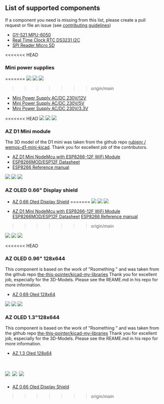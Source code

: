 ## List of supported components

If a component you need is missing from this list, please create a pull request or file an issue (see [contributing guidelines](https://github.com/nkappler/KiCAD-AZDelivery#contributing))

- [GY-521 MPU-6050](https://www.azde.ly/products/gy-521-6-achsen-gyroskop-und-beschleunigungssensor)
- [Real Time Clock RTC DS3231 I2C](https://www.azde.ly/products/ds3231-real-time-clock)
- [SPI Reader Micro SD](https://www.azde.ly/products/copy-of-spi-reader-micro-speicherkartenmodul-fur-arduino)

<<<<<<< HEAD
### Mini power supplies 
=======
![](./assets/ps_mini_symbols.png)
![](./assets/ps_mini_footprint.png)
![](./assets/ps_mini_3dmodel.png)

>>>>>>> origin/main
- [Mini Power Supply AC/DC 230V/12V](https://www.azde.ly/products/220v-zu-12v-mini-netzteil)
- [Mini Power Supply AC/DC 230V/5V](https://www.azde.ly/products/copy-of-220v-zu-5v-mini-netzteil)
- [Mini Power Supply AC/DC 230V/3.3V](https://www.azde.ly/products/220v-zu-3-3v-mini-netzteil)

<<<<<<< HEAD
![](./assets/ps_mini_symbols.png)
![](./assets/ps_mini_footprint.png)
![](./assets/ps_mini_3dmodel.png)

### AZ D1 Mini module

The 3D model of the D1 mini was taken from the github repo [rubienr / wemos-d1-mini-kicad](https://github.com/rubienr/wemos-d1-mini-kicad). Thank you for excellent job of the contributors.

- [AZ D1 Mini NodeMcu with ESP8266-12F WiFi Module](https://www.azde.ly/products/d1-mini)
-  [ESP8266MOD/ESP12F Datasheet](https://docs.ai-thinker.com/_media/esp8266/docs/esp-12f_product_specification.pdf)
  - [ESP8266 Reference manual](https://www.espressif.com/sites/default/files/documentation/esp8266-technical_reference_en.pdf)

![](./assets/d1-mini_symbol.png)
![](./assets/d1-mini_footprint.png)
![](./assets/d1-mini_3dmodel.png)

### AZ OLED 0.66" Display shield

- [AZ 0,66 Oled Display Shield](https://www.azde.ly/products/0-66-oled-display-shield)
=======
![](./assets/d1-mini_symbol.png)
![](./assets/d1-mini_footprint.png)
![](./assets/ps_mini_3dmodel.png)

- [AZ D1 Mini NodeMcu with ESP8266-12F WiFi Module](https://www.azde.ly/products/d1-mini)
  [ESP8266MOD/ESP12F Datasheet](https://docs.ai-thinker.com/_media/esp8266/docs/esp-12f_product_specification.pdf)
  [ESP8266 Reference manual](https://www.espressif.com/sites/default/files/documentation/esp8266-technical_reference_en.pdf)
>>>>>>> origin/main

![](./assets/oled066_symbol.png)
![](./assets/oled066_footprint.png)
![](./assets/oled066_3dmodel.png)

<<<<<<< HEAD
### AZ OLED 0.96" 128x644

This component is based on the work of "Rsomething " and was taken from the github repo [the-this-pointer/kicad-my-libraries](https://github.com/the-this-pointer/kicad-my-libraries) Thank you for excellent job, especially for the 3D-Models. Please see the REAME.md in his repo for more information.

- [AZ 0,69 Oled 128x64](https://www.az-delivery.de/products/0-96zolldisplay)

![](./assets/oled096_symbol.png)
![](./assets/oled096_footprint.png)
![](./assets/oled096_3dmodel.png)

### AZ OLED 1.3"128x644

This component is based on the work of "Rsomething " and was taken from the github repo [the-this-pointer/kicad-my-libraries](https://github.com/the-this-pointer/kicad-my-libraries) Thank you for excellent job, especially for the 3D-Models. Please see the REAME.md in his repo for more information.

- [AZ 1,3 Oled 128x64](https://www.az-delivery.de/products/1-3zoll-i2c-oled-display)

![](./assets/oled130_symbol.png)
![](./assets/oled130_footprint.png)
![](./assets/oled130_3dmodel.png)
=======
- [AZ 0,66 Oled Display Shield](https://www.azde.ly/products/0-66-oled-display-shield)
>>>>>>> origin/main

